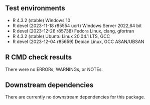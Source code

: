 ## Test environments
* R 4.3.2 (stable) Windows 10
* R devel (2023-11-18 r85554 ucrt) Windows Server 2022,64 bit
* R devel (2023-12-26 r85738) Fedora Linux, clang, gfortran
* R 4.3.2 (stable) Ubuntu Linux 20.04.1 LTS, GCC
* R devel (2023-12-04 r85659) Debian Linux, GCC ASAN/UBSAN

## R CMD check results
There were no ERRORs, WARNINGs, or NOTEs.

## Downstream dependencies
There are currently no downstream dependencies for this package.